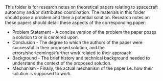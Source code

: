 This folder is for research notes on theoretical papers relating to spacecraft autonomy and/or distributed coordination. 
The materials in this folder should pose a problem and then a potential solution.
Research notes on these papers should detail these aspects of the corresponding paper:
  * Problem Statement - A concise version of the problem the paper poses a solution to or is centered upon.
  * Conclusion - The degree to which the authors of the paper were successful in their proposed solution, and the errors/shortcomings/further work related to their approach.
  * Background - The brief history and technical background needed to understand the context of the proposed solution.
  * Mechanism - Finally, the actual mechanism of the paper i.e. how their solution is supposed to work.
